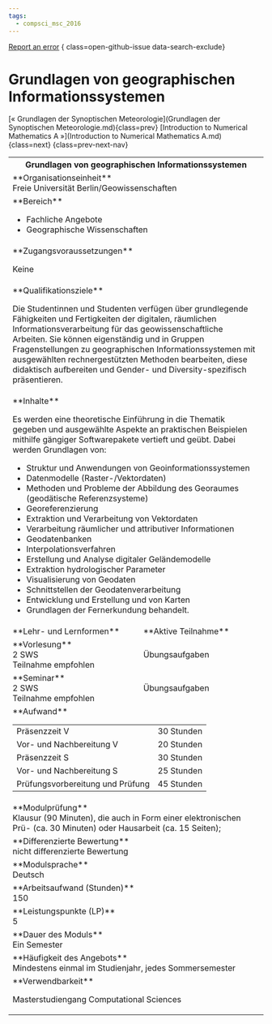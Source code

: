 ```yaml
---
tags:
  - compsci_msc_2016
---
```

[Report an error](https://github.com/SGSSGene/FUB-SUP/issues/new?title=Error%20in%20%22Grundlagen%20von%20geographischen%20Informationssystemen%22&body=There%20seems%20to%20be%20an%20error%20in%20module%20%22Grundlagen%20von%20geographischen%20Informationssystemen%22%2E%0A%0A%3CDescribe%20here%20a%20slightly%20more%20detailed%20description%20of%20what%20is%20wrong%3E&labels=bug)
{ class=open-github-issue data-search-exclude}

# Grundlagen von geographischen Informationssystemen

[« Grundlagen der Synoptischen Meteorologie](Grundlagen der Synoptischen Meteorologie.md){class=prev}
[Introduction to Numerical Mathematics A »](Introduction to Numerical Mathematics A.md){class=next}
{class=prev-next-nav}

<table markdown id="moduledesc">
<tr markdown class="moduledesc_head"><th colspan="2">Grundlagen von geographischen Informationssystemen </th></tr>
<tr markdown><td colspan="2">**Organisationseinheit**   <br>Freie Universität Berlin/Geowissenschaften</td></tr>

<tr markdown><td colspan="2">**Bereich**<br>


- Fachliche Angebote
- Geographische Wissenschaften

</td></tr>

<tr markdown><td colspan="2">**Zugangsvoraussetzungen** <br>

Keine


</td></tr>
<tr markdown><td colspan="2">**Qualifikationsziele**    <br>

Die Studentinnen und Studenten verfügen über grundlegende Fähigkeiten und
Fertigkeiten der digitalen, räumlichen Informationsverarbeitung für das
geowissenschaftliche Arbeiten. Sie können eigenständig und in Gruppen
Fragenstellungen zu geographischen Informationssystemen mit ausgewählten
rechnergestützten Methoden bearbeiten, diese didaktisch aufbereiten und
Gender- und Diversity-spezifisch präsentieren.


</td></tr>
<tr markdown><td colspan="2">**Inhalte**                <br>

Es werden eine theoretische Einführung in die Thematik gegeben und
ausgewählte Aspekte an praktischen Beispielen mithilfe gängiger
Softwarepakete vertieft und geübt. Dabei werden Grundlagen von:

- Struktur und Anwendungen von Geoinformationssystemen
- Datenmodelle (Raster-/Vektordaten)
- Methoden und Probleme der Abbildung des Georaumes (geodätische
  Referenzsysteme)
- Georeferenzierung
- Extraktion und Verarbeitung von Vektordaten
- Verarbeitung räumlicher und attributiver Informationen
- Geodatenbanken
- Interpolationsverfahren
- Erstellung und Analyse digitaler Geländemodelle
- Extraktion hydrologischer Parameter
- Visualisierung von Geodaten
- Schnittstellen der Geodatenverarbeitung
- Entwicklung und Erstellung und von Karten
- Grundlagen der Fernerkundung behandelt.


</td></tr>

<tr markdown><td>**Lehr- und Lernformen**</td><td>**Aktive Teilnahme**</td></tr>
<tr markdown><td> **Vorlesung** <br>2 SWS <br> Teilnahme empfohlen</td><td>

Übungsaufgaben
</td></tr>
<tr markdown><td> **Seminar** <br>2 SWS <br> Teilnahme empfohlen</td><td>

Übungsaufgaben
</td></tr>
<tr markdown><td colspan="2">**Aufwand**                <br>
<table class="aufwand_table">
<tr><td>Präsenzzeit V</td><td>30 Stunden</td></tr>
<tr><td>Vor- und Nachbereitung V</td><td>20 Stunden</td></tr>
<tr><td>Präsenzzeit S</td><td>30 Stunden</td></tr>
<tr><td>Vor- und Nachbereitung S</td><td>25 Stunden</td></tr>
<tr><td>Prüfungsvorbereitung und Prüfung</td><td>45 Stunden</td></tr>
</table>

</td></tr>
<tr markdown><td colspan="2">**Modulprüfung**             <br>Klausur (90 Minuten), die auch in Form einer elektronischen Prü- (ca. 30
Minuten) oder Hausarbeit (ca. 15 Seiten);


</td></tr>
<tr markdown><td colspan="2">**Differenzierte Bewertung** <br>nicht differenzierte Bewertung

</td></tr>
<tr markdown><td colspan="2">**Modulsprache**             <br>Deutsch</td></tr>
<tr markdown><td colspan="2">**Arbeitsaufwand (Stunden)** <br>150</td></tr>
<tr markdown><td colspan="2">**Leistungspunkte (LP)**     <br>5</td></tr>
<tr markdown><td colspan="2">**Dauer des Moduls**         <br>Ein Semester</td></tr>
<tr markdown><td colspan="2">**Häufigkeit des Angebots**  <br>Mindestens einmal im Studienjahr, jedes Sommersemester</td></tr>
<tr markdown><td colspan="2">**Verwendbarkeit**           <br>

Masterstudiengang Computational Sciences


</td></tr>


</table>
